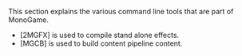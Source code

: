 This section explains the various command line tools that are part of MonoGame.

  - [2MGFX] is used to compile stand alone effects.
  - [MGCB] is used to build content pipeline content.

